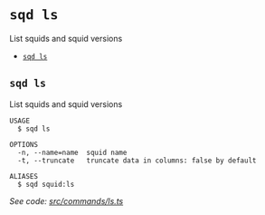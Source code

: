 `sqd ls`
========

List squids and squid versions

* [`sqd ls`](#sqd-ls)

## `sqd ls`

List squids and squid versions

```
USAGE
  $ sqd ls

OPTIONS
  -n, --name=name  squid name
  -t, --truncate   truncate data in columns: false by default

ALIASES
  $ sqd squid:ls
```

_See code: [src/commands/ls.ts](https://github.com/subsquid/squid-cli/tree/master/src/commands/ls.ts)_
